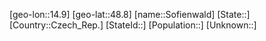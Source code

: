 ﻿---
location: [48.8,14.9]
mapzoom: [7,12] 
mapmarker: city 
type: City
tags:
- geo/City


SpocWebEntityId: 34342
isDeleted: false
confidential: public

---
[geo-lon::14.9]
[geo-lat::48.8]
[name::Sofienwald]
[State::]
[Country::Czech_Rep.]
[StateId::]
[Population::]
[Unknown::]


